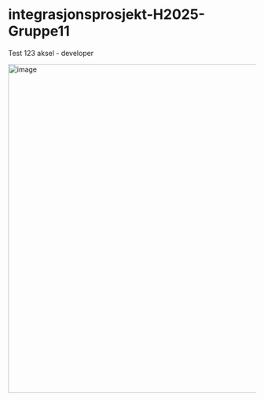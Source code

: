 ﻿# integrasjonsprosjekt-H2025-Gruppe11

Test 123 aksel - developer

<img width="666" height="668" alt="image" src="https://github.com/user-attachments/assets/85df11b9-a401-4bf6-9d9e-b3ab9f67437d" />

